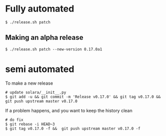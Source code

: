 
# Fully automated

    $ ./release.sh patch


## Making an alpha release


    $ ./release.sh patch --new-version 0.17.0a1


# semi automated
To make a new release
```
# update solara/__init__.py
$ git add -u && git commit -m 'Release v0.17.0' && git tag v0.17.0 && git push upstream master v0.17.0
```


If a problem happens, and you want to keep the history clean
```
# do fix
$ git rebase -i HEAD~3
$ git tag v0.17.0 -f &&  git push upstream master v0.17.0 -f
```
